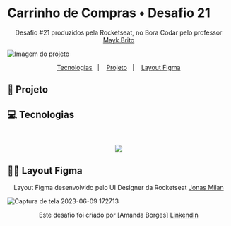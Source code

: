 # Carrinho de Compras • Desafio 21

<p align="center"> Desafio #21 produzidos pela Rocketseat, no Bora Codar pelo professor <a href="https://github.com/maykbrito" target="_blank">Mayk Brito</a></p>

![Imagem do projeto](https://github.com/amandadecassiaborges/Carrinho-de-Compras/assets/67706498/7ac6e99e-c081-4143-9c75-e9fee928c444)

<p align="center">
  <a href="#-projeto">Tecnologias</a>&nbsp;&nbsp;&nbsp;|&nbsp;&nbsp;&nbsp;
  <a href="#-tecnologias">Projeto</a>&nbsp;&nbsp;&nbsp;|&nbsp;&nbsp;&nbsp;
  <a href="#-layout">Layout Figma</a>
</p>

## 🤍 Projeto


## 💻 Tecnologias
<div style="display: inline_block"><br>
<p align="center">
  <a href="https://skillicons.dev">
    <img src="https://skillicons.dev/icons?i=css,figma,git,github,html,js,vscode" />
  </a>
</p>          
</div>

## 👩‍💻 Layout Figma
<p align="center"> Layout Figma desenvolvido pelo UI Designer da Rocketseat <a href="https://jonasmilan.cc/" target="_blank">Jonas Milan</a></p>

![Captura de tela 2023-06-09 172713](https://github.com/amandadecassiaborges/Carrinho-de-Compras/assets/67706498/021fdc2e-236f-4b24-b254-60ce4ac1c864)

<p align="center"> Este desafio foi criado por [Amanda Borges] <a href="https://www.linkedin.com/in/amandadecassiaborges/" target="_blank">LinkendIn</a> </p>
